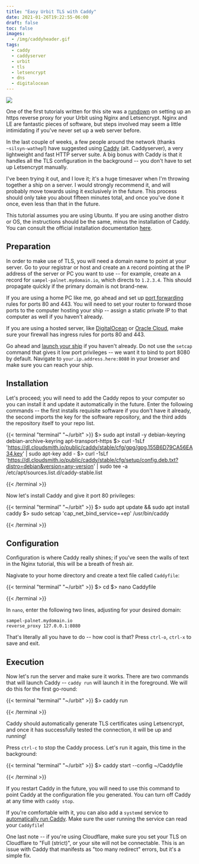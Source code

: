 ```yaml
---
title: "Easy Urbit TLS with Caddy"
date: 2021-01-26T19:22:55-06:00
draft: false
toc: false
images:
  - /img/caddyheader.gif
tags: 
  - caddy
  - caddyserver
  - urbit
  - tls
  - letsencrypt
  - dns
  - digitalocean
---
```


![](/img/caddyheader.gif)

One of the first tutorials written for this site was a [rundown](/posts/urbit-nginx-letsencrypt/) on setting up an https reverse proxy for your Urbit using Nginx and Letsencrypt. Nginx and LE are fantastic pieces of software, but steps involved may seem a little intimidating if you've never set up a web server before. 

In the last couple of weeks, a few people around the network (thanks `~silsyn-wathep`!) have suggested using [Caddy](https://caddyserver.com/) (alt. Caddyserver), a very lightweight and fast HTTP server suite. A big bonus with Caddy is that it handles all the TLS configuration in the background -- you don't have to set up Letsencrypt manually.

I've been trying it out, and I love it; it's a huge timesaver when I'm throwing together a ship on a server. I would strongly recommend it, and will probably move towards using it exclusively in the future. This process should only take you about fifteen minutes total, and once you've done it once, even less than that in the future.

This tutorial assumes you are using Ubuntu. If you are using another distro or OS, the instructions should be the same, minus the installation of Caddy. You can consult the official installation documentation [here](https://caddyserver.com/docs/install).

## Preparation

In order to make use of TLS, you will need a domain name to point at your server. Go to your registrar or host and create an `A` record pointing at the IP address of the server or PC you want to use -- for example, create an `A` record for `sampel-palnet.mydomain.io`, which directs to `1.2.3.4`. This should propagate quickly if the primary domain is not brand-new.

If you are using a home PC like me, go ahead and set up [port forwarding](https://www.noip.com/support/knowledgebase/general-port-forwarding-guide/) rules for ports 80 and 443. You will need to set your router to forward those ports to the computer hosting your ship -- assign a static private IP to that computer as well if you haven't already.

If you are using a hosted server, like [DigitalOcean](/posts/urbit-nginx-letsencrypt/) or [Oracle Cloud](/posts/free-cloud-oracle/), make sure your firewall has ingress rules for ports 80 and 443.

Go ahead and [launch your ship](https://urbit.org/using/install/) if you haven't already. Do not use the `setcap` command that gives it low port privileges -- we want it to bind to port 8080 by default. Navigate to `your.ip.address.here:8080` in your browser and make sure you can reach your ship. 

## Installation

Let's proceed; you will need to add the Caddy repos to your computer so you can install it and update it automatically in the future. Enter the following commands -- the first installs requisite software if you don't have it already, the second imports the key for the software repository, and the third adds the repository itself to your repo list.

{{< terminal "terminal" "~/urbit" >}}
$> sudo apt install -y debian-keyring debian-archive-keyring apt-transport-https
$> curl -1sLf 'https://dl.cloudsmith.io/public/caddy/stable/cfg/gpg/gpg.155B6D79CA56EA34.key' | sudo apt-key add -
$> curl -1sLf 'https://dl.cloudsmith.io/public/caddy/stable/cfg/setup/config.deb.txt?distro=debian&version=any-version' | sudo tee -a /etc/apt/sources.list.d/caddy-stable.list
 
 
{{< /terminal >}}

Now let's install Caddy and give it port 80 privileges:

{{< terminal "terminal" "~/urbit" >}}
$> sudo apt update && sudo apt install caddy
$> sudo setcap 'cap_net_bind_service=+ep' /usr/bin/caddy
 
 
{{< /terminal >}}

## Configuration

Configuration is where Caddy really shines; if you've seen the walls of text in the Nginx tutorial, this will be a breath of fresh air. 

Nagivate to your home directory and create a text file called `Caddyfile`:

{{< terminal "terminal" "~/urbit" >}}
$> cd
$> nano Caddyfile
 
 
{{< /terminal >}}

In `nano`, enter the following two lines, adjusting for your desired domain:

```
sampel-palnet.mydomain.io
reverse_proxy 127.0.0.1:8080
```

That's literally all you have to do -- how cool is that? Press `ctrl-o`, `ctrl-x` to save and exit. 


## Execution

Now let's run the server and make sure it works. There are two commands that will launch Caddy -- `caddy run` will launch it in the foreground. We will do this for the first go-round:

{{< terminal "terminal" "~/urbit" >}}
$> caddy run
 
 
{{< /terminal >}}

Caddy should automatically generate TLS certificates using Letsencrypt, and once it has successfully tested the connection, it will be up and running!

Press `ctrl-c` to stop the Caddy process. Let's run it again, this time in the background: 

{{< terminal "terminal" "~/urbit" >}}
$> caddy start --config ~/Caddyfile
 
 
{{< /terminal >}}

If you restart Caddy in the future, you will need to use this command to point Caddy at the configuration file you generated. You can turn off Caddy at any time with `caddy stop`. 

If you're comfortable with it, you can also add a `systemd` service to [automatically run Caddy](https://github.com/caddyserver/dist/tree/master/init). Make sure the user running the service can read your `Caddyfile`!

One last note -- if you're using Cloudflare, make sure you set your TLS on Cloudflare to "Full (strict)", or your site will not be connectable. This is an issue with Caddy that manifests as "too many redirect" errors, but it's a simple fix.
